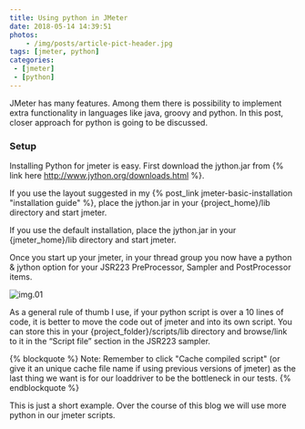 ```yaml
---
title: Using python in JMeter
date: 2018-05-14 14:39:51
photos: 
	- /img/posts/article-pict-header.jpg
tags: [jmeter, python]
categories:
 - [jmeter]
 - [python]
---
```


JMeter has many features. Among them there is possibility to implement extra functionality in languages like java, groovy and python. In this post, closer approach for python is going to be discussed.

<!--more-->

### Setup

Installing Python for jmeter is easy. First download the jython.jar from {% link here http://www.jython.org/downloads.html %}.

If you use the layout suggested in my {% post_link jmeter-basic-installation "installation guide" %}, place the jython.jar in your {project_home}/lib directory and start jmeter.

If you use the default installation, place the jython.jar in your {jmeter_home}/lib directory and start jmeter.

Once you start up your jmeter, in your thread group you now have a python & jython option for your JSR223 PreProcessor, Sampler and PostProcessor items.

![img.01](python_jmeter-1024x558.png)


As a general rule of thumb I use, if your python script is over a 10 lines of code, it is better to move the code out of jmeter and into its own script. You can store this in your {project_folder}/scripts/lib directory and browse/link to it in the “Script file” section in the JSR223 sampler.

{% blockquote %}
Note: Remember to click "Cache compiled script" (or give it an unique cache file name if using previous versions of jmeter) as the last thing we want is for our loaddriver to be the bottleneck in our tests.
{% endblockquote %}

This is just a short example. Over the course of this blog we will use more python in our jmeter scripts.
